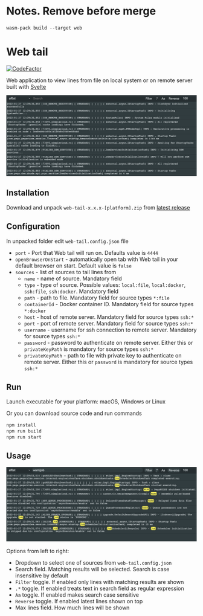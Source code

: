 # Notes. Remove before merge

```console
wasm-pack build --target web
```


# Web tail

[![CodeFactor](https://www.codefactor.io/repository/github/mishankov/web-tail/badge)](https://www.codefactor.io/repository/github/mishankov/web-tail)

Web application to view lines from file on local system or on remote server built with [Svelte](https://github.com/sveltejs/svelte)

![](images/image-1.png)

## Installation

Download and unpack `web-tail-x.x.x-[platform].zip` from [latest release](https://github.com/mishankov/web-tail/releases/latest)

## Configuration

In unpacked folder edit `web-tail.config.json` file

- `port` - Port that Web tail will run on. Defaults value is `4444`
- `openBrowserOnStart` - automatically open tab with Web tail in your default browser on start. Default value is `false`
- `sources` - list of sources to tail lines from
  - `name` - name of source. Mandatory field
  - `type` - type of source. Possible values: `local:file`, `local:docker`, `ssh:file`, `ssh:docker`. Mandatory field
  - `path` - path to file. Mandatory field for source types `*:file`
  - `containerId` - Docker container ID. Mandatory field for source types `*:docker`
  - `host` - host of remote server. Mandatory field for source types `ssh:*`
  - `port` - port of remote server. Mandatory field for source types `ssh:*`
  - `username` - username for ssh connection to remote server. Mandatory for source types `ssh:*`
  - `password` - password to authenticate on remote server. Either this or `privateKeyPath` is mandatory for source types `ssh:*`
  - `privateKeyPath` - path to file with private key to authenticate on remote server. Either this or `password` is mandatory for source types `ssh:*`

## Run

Launch executable for your platform: macOS, Windows or Linux

Or you can download source code and run commands

```console
npm install
npm run build
npm run start
```

## Usage

![](images/image-2.png)

Options from left to right:

- Dropdown to select one of sources from `web-tail.config.json`
- Search field. Matching results will be selected. Search is case insensitive by default
- `Filter` toggle. If enabled only lines with matching results are shown
- `.*` toggle. If enabled treats text in search field as regular expression
- `Aa` toggle. If enabled makes search case sensitive
- `Reverse` toggle. If enabled latest lines shown on top
- Max lines field. How much lines will be shown
